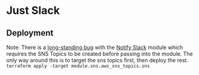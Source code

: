 # Just Slack

## Deployment

Note: There is a [long-standing bug](https://github.com/terraform-aws-modules/terraform-aws-notify-slack/issues/46) with the [Notify Slack](https://github.com/terraform-aws-modules/terraform-aws-notify-slack/) module which requires the SNS Topics to be created before passing into the module.  The only way around this is to target the sns topics first, then deploy the rest.  `terraform apply -target module.sns.aws_sns_topics.sns`
